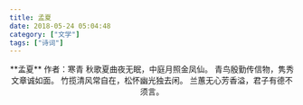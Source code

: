 ```yaml
---
title: 孟夏
date: 2018-05-24 05:04:48
category: ["文学"]
tags: ["诗词"]
---
```

<center>
**孟夏**
作者：寒青
<!--more-->
秋歌夏曲夜无眠，中庭月照金凤仙。
青鸟殷勤传信物，隽秀文章诚如面。
竹揽清风常自在，松怀幽光独去闲。
兰蕙无心芳香溢，君子有德不须言。
</center>
